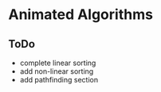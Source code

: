 # Animated Algorithms

## ToDo
- complete linear sorting
- add non-linear sorting
- add pathfinding section
